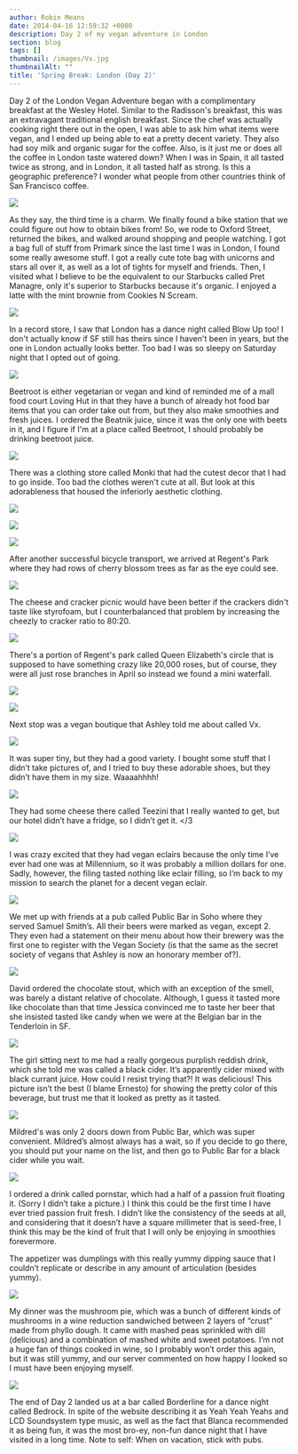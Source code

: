 ```yaml
---
author: Robin Means
date: 2014-04-16 12:59:32 +0000
description: Day 2 of my vegan adventure in London
section: blog
tags: []
thumbnail: /images/Vx.jpg
thumbnailAlt: ""
title: 'Spring Break: London (Day 2)'
---
```


Day 2 of the London Vegan Adventure began with a complimentary breakfast at the Wesley Hotel. Similar to the Radisson's breakfast, this was an extravagant traditional english breakfast. Since the chef was actually cooking right there out in the open, I was able to ask him what items were vegan, and I ended up being able to eat a pretty decent variety. They also had soy milk and organic sugar for the coffee. Also, is it just me or does all the coffee in London taste watered down? When I was in Spain, it all tasted twice as strong, and in London, it all tasted half as strong. Is this a geographic preference? I wonder what people from other countries think of San Francisco coffee.

![](/images/hotel-breakfast.jpg)

As they say, the third time is a charm. We finally found a bike station that we could figure out how to obtain bikes from! So, we rode to Oxford Street, returned the bikes, and walked around shopping and people watching. I got a bag full of stuff from Primark since the last time I was in London, I found some really awesome stuff. I got a really cute tote bag with unicorns and stars all over it, as well as a lot of tights for myself and friends. Then, I visited what I believe to be the equivalent to our Starbucks called Pret Managre, only it's superior to Starbucks because it's organic. I enjoyed a latte with the mint brownie from Cookies N Scream.

![](/images/pret.jpg)

In a record store, I saw that London has a dance night called Blow Up too! I don't actually know if SF still has theirs since I haven't been in years, but the one in London actually looks better. Too bad I was so sleepy on Saturday night that I opted out of going.

![](/images/blowup.jpg)

Beetroot is either vegetarian or vegan and kind of reminded me of a mall food court Loving Hut in that they have a bunch of already hot food bar items that you can order take out from, but they also make smoothies and fresh juices. I ordered the Beatnik juice, since it was the only one with beets in it, and I figure if I'm at a place called Beetroot, I should probably be drinking beetroot juice.

![](/images/beatnik.jpg)

There was a clothing store called Monki that had the cutest decor that I had to go inside. Too bad the clothes weren't cute at all. But look at this adorableness that housed the inferiorly aesthetic clothing.

![](/images/cute-store-soho.jpg)

![](/images/cute-store2.jpg)

![](/images/cute-store3.jpg)

After another successful bicycle transport, we arrived at Regent's Park where they had rows of cherry blossom trees as far as the eye could see.

![](/images/cherry-blossoms.jpg)

The cheese and cracker picnic would have been better if the crackers didn't taste like styrofoam, but I counterbalanced that problem by increasing the cheezly to cracker ratio to 80:20.

![](/images/picnic.jpg)

There's a portion of Regent's park called Queen Elizabeth's circle that is supposed to have something crazy like 20,000 roses, but of course, they were all just rose branches in April so instead we found a mini waterfall.

![](/images/garden.jpg)

![](/images/garden2.jpg)

Next stop was a vegan boutique that Ashley told me about called Vx.

![](/images/Vx.jpg)

It was super tiny, but they had a good variety. I bought some stuff that I didn’t take pictures of, and I tried to buy these adorable shoes, but they didn’t have them in my size. Waaaahhhh!

![](/images/Vx-birdie-shoes.jpg)

They had some cheese there called Teezini that I really wanted to get, but our hotel didn’t have a fridge, so I didn’t get it. \</3

![](/images/Vx-cheese.jpg)

I was crazy excited that they had vegan eclairs because the only time I’ve ever had one was at Millennium, so it was probably a million dollars for one. Sadly, however, the filing tasted nothing like eclair filling, so I’m back to my mission to search the planet for a decent vegan eclair.

![](/images/eclair.jpg)

We met up with friends at a pub called Public Bar in Soho where they served Samuel Smith’s. All their beers were marked as vegan, except 2. They even had a statement on their menu about how their brewery was the first one to register with the Vegan Society (is that the same as the secret society of vegans that Ashley is now an honorary member of?).

![](/images/samuel-smith-menu.jpg)

David ordered the chocolate stout, which with an exception of the smell, was barely a distant relative of chocolate. Although, I guess it tasted more like chocolate than that time Jessica convinced me to taste her beer that she insisted tasted like candy when we were at the Belgian bar in the Tenderloin in SF.

![](/images/beer.jpg)

The girl sitting next to me had a really gorgeous purplish reddish drink, which she told me was called a black cider. It’s apparently cider mixed with black currant juice. How could I resist trying that?! It was delicious! This picture isn’t the best (I blame Ernesto) for showing the pretty color of this beverage, but trust me that it looked as pretty as it tasted.

![](/images/black-cider.jpg)

Mildred's was only 2 doors down from Public Bar, which was super convenient. Mildred’s almost always has a wait, so if you decide to go there, you should put your name on the list, and then go to Public Bar for a black cider while you wait.

![](/images/mildreds-menu.jpg)

I ordered a drink called pornstar, which had a half of a passion fruit floating it. (Sorry I didn’t take a picture.) I think this could be the first time I have ever tried passion fruit fresh. I didn’t like the consistency of the seeds at all, and considering that it doesn’t have a square millimeter that is seed-free, I think this may be the kind of fruit that I will only be enjoying in smoothies forevermore.

The appetizer was dumplings with this really yummy dipping sauce that I couldn’t replicate or describe in any amount of articulation (besides yummy).

![](/images/dumplings.jpg)

My dinner was the mushroom pie, which was a bunch of different kinds of mushrooms in a wine reduction sandwiched between 2 layers of “crust” made from phyllo dough. It came with mashed peas sprinkled with dill (delicious) and a combination of mashed white and sweet potatoes. I’m not a huge fan of things cooked in wine, so I probably won’t order this again, but it was still yummy, and our server commented on how happy I looked so I must have been enjoying myself.

![](/images/mildreds.jpg)

The end of Day 2 landed us at a bar called Borderline for a dance night called Bedrock. In spite of the website describing it as Yeah Yeah Yeahs and LCD Soundsystem type music, as well as the fact that Blanca recommended it as being fun, it was the most bro-ey, non-fun dance night that I have visited in a long time. Note to self: When on vacation, stick with pubs.

